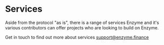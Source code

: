 # Services

Aside from the protocol "as is", there is a range of services Enzyme and it's various contributors can offer projects who are looking to build on Enzyme.

Get in touch to find out more about services support@enzyme.finance



